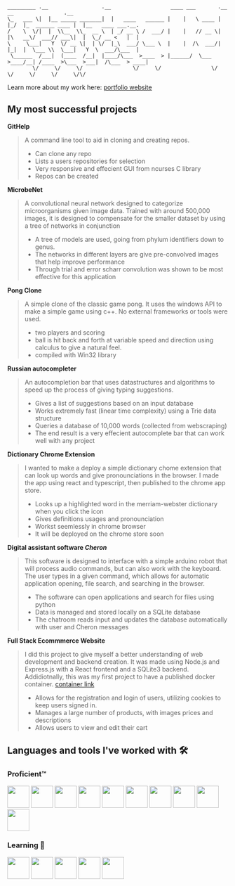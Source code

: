 ```
_________ .__                 .__                   ____ ___       .__   __                .__                  
\_   ___ \|  |__ _____ _______|  |   ____   ______ |    |   \ ____ |  |_/  |_  ______ ____ |  |__   ____ ___.__.
/    \  \/|  |  \\__  \\_  __ \  | _/ __ \ /  ___/ |    |   // __ \|  |\   __\/  ___// ___\|  |  \_/ __ <   |  |
\     \___|   Y  \/ __ \|  | \/  |_\  ___/ \___ \  |    |  /\  ___/|  |_|  |  \___ \\  \___|   Y  \  ___/\___  |
 \______  /___|  (____  /__|  |____/\___  >____  > |______/  \___  >____/__| /____  >\___  >___|  /\___  > ____|
        \/     \/     \/                \/     \/                \/               \/     \/     \/     \/\/     
```

Learn more about my work here: [portfolio website](https://charles-ueltschey-portfolio.netlify.app/)

## My most successful projects

**GitHelp**
> A command line tool to aid in cloning and creating repos.
> * Can clone any repo
> * Lists a users repositories for selection
> * Very responsive and effecient GUI from ncurses C library
> * Repos can be created

**MicrobeNet**
> A convolutional neural network designed to categorize microorganisms given image data.
> Trained with around 500,000 images, it is designed to compensate for the smaller dataset by using a tree of networks in conjunction
> * A tree of models are used, going from phylum identifiers down to genus.
> * The networks in different layers are give pre-convolved images that help improve performance
> * Through trial and error scharr convolution was shown to be most effective for this application


**Pong Clone**
> A simple clone of the classic game pong. It uses the windows API to make a simple game using c++. No external frameworks or tools were used.
> * two players and scoring
> * ball is hit back and forth at variable speed and direction using calculus to give a natural feel.
> * compiled with Win32 library

**Russian autocompleter**
> An autocompletion bar that uses datastructures and algorithms to speed up the process of giving typing suggestions.
> * Gives a list of suggestions based on an input database
> * Works extremely fast (linear time complexity) using a Trie data structure
> * Queries a database of 10,000 words (collected from webscraping)
> * The end result is a very effecient autocomplete bar that can work well with any project

**Dictionary Chrome Extension**
> I wanted to make a deploy a simple dictionary chome extension that can look up words and give
> pronounciations in the browser. I made the app using react and typescript, then published to the chrome app store.
>
> * Looks up a highlighted word in the merriam-webster dictionary when you click the icon
> * Gives definitions usages and pronounciation
> * Workst seemlessly in chrome browser
> * It will be deployed on the chrome store soon

**Digital assistant software _Cheron_**
> This software is designed to interface with a simple arduino robot that will process audio commands, but can also work with the keyboard.
>  The user types in a given command, which allows for automatic application opening, file search, and searching in the browser.
> 
> * The software can open applications and search for files using python
> * Data is managed and stored locally on a SQLite database
> * The chatroom reads input and updates the database automatically with user and Cheron messages

**Full Stack Ecommmerce Website**
> I did this project to give myself a better understanding of web development and backend creation. It was made using
> Node.js and Express.js with a React frontend and a SQLite3 backend. Addidiotnally, this was my first project to have a
> published docker container. [container link](https://hub.docker.com/r/chaseuelt/lawn-depot)
>
> * Allows for the registration and login of users, utilizing cookies to keep users signed in.
> * Manages a large number of products, with images prices and descriptions
> * Allows users to view and edit their cart


## Languages and tools I've worked with 🛠️
### Proficient™️
 <img src="https://github.com/cueltschey/cueltschey/assets/68715119/210578cc-8185-4e98-959f-b76ee47a34c9" width="50" height="50">
 
 <img src="https://github.com/cueltschey/cueltschey/assets/68715119/dab66d02-6c07-494c-9e92-c94dde2ed5c1" width="50" height="50">
 <img src="https://github.com/cueltschey/cueltschey/assets/68715119/a296e028-8f86-4f2d-8494-e94329610732" width="50" height="50">
 <img src="https://github.com/cueltschey/cueltschey/assets/68715119/b8a67e30-8463-4a1e-b09e-22e5b246a955" width="50" height="50">
 
 
 <img src="https://github.com/cueltschey/cueltschey/assets/68715119/31d558e2-eb25-41f7-bcb3-a7021fa8d598" width="50" height="50">
 <img src="https://github.com/cueltschey/cueltschey/assets/68715119/8cdc82de-8dbb-428c-a232-ec7fe593c22a" width="50" height="50">
 <img src="https://github.com/cueltschey/cueltschey/assets/68715119/9fca348c-cc3d-4571-b286-840be611b4ff" width="50" height="50">
 <img src="https://github.com/cueltschey/cueltschey/assets/68715119/9784ce14-8172-4c17-819e-5640a16f2a0a" width="50" height="50">
 <img src="https://github.com/cueltschey/cueltschey/assets/68715119/576ae365-007a-4386-a9dc-193c77235348" width="50" height="50">
 
 <img src="https://github.com/cueltschey/cueltschey/assets/68715119/39dc52bc-a328-4f59-829e-28871613d262" width="50" height="50">

### Learning 📖
<img src="https://github.com/cueltschey/cueltschey/assets/68715119/1ea54679-a22f-4562-86c0-088b0e5ffc0c" width="50" height="50">
<img src="https://github.com/cueltschey/cueltschey/assets/68715119/aef6b352-244e-4832-9e62-6cc327a89db9" width="50" height="50">
<img src="https://github.com/cueltschey/cueltschey/assets/68715119/57a4be9b-1853-48fb-ac04-7b46367243ac" width="50" height="50">
<img src="https://github.com/cueltschey/cueltschey/assets/68715119/5bb9e187-5420-439b-b1f2-4c3a97573678" width="50" height="50">
 <img src="https://github.com/cueltschey/cueltschey/assets/68715119/119c3ba5-1e6b-4896-b37e-519c0b061fb2" width="50" height="50">
